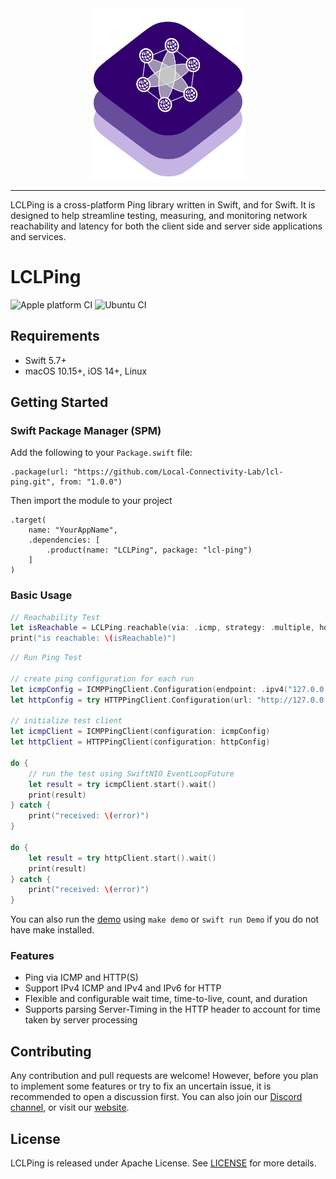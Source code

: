 <div align="center">
<img src="images/logo.png" alt="Logo" width="250px" />
</div>

---

LCLPing is a cross-platform Ping library written in Swift, and for Swift. It is designed to help streamline testing, measuring, and monitoring network reachability and latency for both the client side and server side applications and services.

# LCLPing

![Apple platform CI](https://github.com/Local-Connectivity-Lab/lcl-ping/actions/workflows/macos.yaml/badge.svg?branch=main)
![Ubuntu CI](https://github.com/Local-Connectivity-Lab/lcl-ping/actions/workflows/ubuntu.yaml/badge.svg?branch=main)


## Requirements
- Swift 5.7+
- macOS 10.15+, iOS 14+, Linux

## Getting Started


### Swift Package Manager (SPM)

Add the following to your `Package.swift` file:
```code
.package(url: "https://github.com/Local-Connectivity-Lab/lcl-ping.git", from: "1.0.0")
```

Then import the module to your project
```code
.target(
    name: "YourAppName",
    .dependencies: [
        .product(name: "LCLPing", package: "lcl-ping")
    ]
)
```

### Basic Usage
```swift
// Reachability Test
let isReachable = LCLPing.reachable(via: .icmp, strategy: .multiple, host: "google.com")
print("is reachable: \(isReachable)")
```

```swift
// Run Ping Test

// create ping configuration for each run
let icmpConfig = ICMPPingClient.Configuration(endpoint: .ipv4("127.0.0.1", 0), count: 1)
let httpConfig = try HTTPPingClient.Configuration(url: "http://127.0.0.1:8080", count: 1)

// initialize test client
let icmpClient = ICMPPingClient(configuration: icmpConfig)
let httpClient = HTTPPingClient(configuration: httpConfig)

do {
    // run the test using SwiftNIO EventLoopFuture
    let result = try icmpClient.start().wait()
    print(result)
} catch {
    print("received: \(error)")
}

do {
    let result = try httpClient.start().wait()
    print(result)
} catch {
    print("received: \(error)")
}
```

You can also run the [demo](/Sources/Demo/README.md) using `make demo` or `swift run Demo` if you do not have make installed.

### Features
- Ping via ICMP and HTTP(S)
- Support IPv4 ICMP and IPv4 and IPv6 for HTTP
- Flexible and configurable wait time, time-to-live, count, and duration
- Supports parsing Server-Timing in the HTTP header to account for time taken by server processing


## Contributing
Any contribution and pull requests are welcome! However, before you plan to implement some features or try to fix an uncertain issue, it is recommended to open a discussion first. You can also join our [Discord channel](https://discord.com/invite/gn4DKF83bP), or visit our [website](https://seattlecommunitynetwork.org/).

## License
LCLPing is released under Apache License. See [LICENSE](/LICENSE) for more details.
